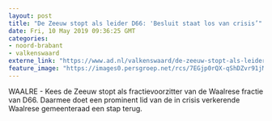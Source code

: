 ```yaml
---
layout: post
title: "De Zeeuw stopt als leider D66: 'Besluit staat los van crisis’"
date: Fri, 10 May 2019 09:36:25 GMT
categories: 
- noord-brabant 
- valkenswaard 
externe_link: "https://www.ad.nl/valkenswaard/de-zeeuw-stopt-als-leider-d66-besluit-staat-los-van-crisis~a5b3d849/"
feature_image: "https://images0.persgroep.net/rcs/7EGjp0rQX-qShDZvr91jMUoFzos/diocontent/143435637/_fitwidth/400/?appId=21791a8992982cd8da851550a453bd7f&quality=0.7"
---
```


WAALRE - Kees de Zeeuw stopt als fractievoorzitter van de Waalrese fractie van D66. Daarmee doet een prominent lid van de in crisis verkerende Waalrese gemeenteraad een stap terug.
